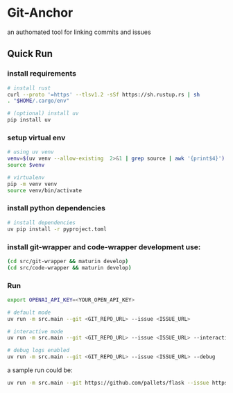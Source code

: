 # Git-Anchor
an authomated tool for linking commits and issues

## Quick Run

### install requirements
```bash 
# install rust
curl --proto '=https' --tlsv1.2 -sSf https://sh.rustup.rs | sh
. "$HOME/.cargo/env"

# (optional) install uv
pip install uv

```
### setup virtual env
```bash
# using uv venv 
venv=$(uv venv --allow-existing  2>&1 | grep source | awk '{print$4}')
source $venv

# virtualenv
pip -m venv venv
source venv/bin/activate
```
### install python dependencies
```bash
# install dependencies
uv pip install -r pyproject.toml
```
### install git-wrapper and code-wrapper development use:
```bash
(cd src/git-wrapper && maturin develop)
(cd src/code-wrapper && maturin develop)
```
### Run
```bash 
export OPENAI_API_KEY=<YOUR_OPEN_API_KEY>

# default mode
uv run -m src.main --git <GIT_REPO_URL> --issue <ISSUE_URL>

# interactive mode
uv run -m src.main --git <GIT_REPO_URL> --issue <ISSUE_URL> --interactive

# debug logs enabled
uv run -m src.main --git <GIT_REPO_URL> --issue <ISSUE_URL> --debug
```
a sample run could be:
```bash
uv run -m src.main --git https://github.com/pallets/flask --issue https://github.com/pallets/flask/issues/5472 --interactive
```
